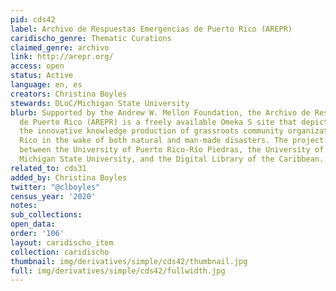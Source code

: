 ```yaml
---
pid: cds42
label: Archivo de Respuestas Emergencias de Puerto Rico (AREPR)
caridischo_genre: Thematic Curations
claimed_genre: archivo
link: http://arepr.org/
access: open
status: Active
language: en, es
creators: Christina Boyles
stewards: DLoC/Michigan State University
blurb: Supported by the Andrew W. Mellon Foundation, the Archivo de Respuestas Emergencias
  de Puerto Rico (AREPR) is a freely available Omeka S site that depicts and describes
  the innovative knowledge production of grassroots community organizations in Puerto
  Rico in the wake of both natural and man-made disasters. The project involves collaboration
  between the University of Puerto Rico-Río Piedras, the University of Puerto Rico-Mayagüez,
  Michigan State University, and the Digital Library of the Caribbean.
related_to: cds31
added_by: Christina Boyles
twitter: "@clboyles"
census_year: '2020'
notes:
sub_collections:
open_data:
order: '106'
layout: caridischo_item
collection: caridischo
thumbnail: img/derivatives/simple/cds42/thumbnail.jpg
full: img/derivatives/simple/cds42/fullwidth.jpg
---
```

